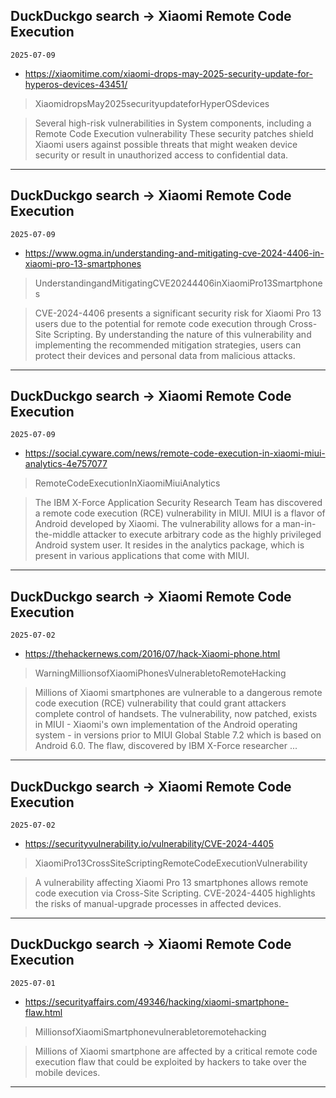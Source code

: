 ## DuckDuckgo search -> Xiaomi Remote Code Execution
`2025-07-09`

* https://xiaomitime.com/xiaomi-drops-may-2025-security-update-for-hyperos-devices-43451/

<blockquote>
 XiaomidropsMay2025securityupdateforHyperOSdevices
</blockquote>
<blockquote>
Several high-risk vulnerabilities in System components, including a Remote Code Execution vulnerability These security patches shield Xiaomi users against possible threats that might weaken device security or result in unauthorized access to confidential data.
</blockquote>

---

## DuckDuckgo search -> Xiaomi Remote Code Execution
`2025-07-09`

* https://www.ogma.in/understanding-and-mitigating-cve-2024-4406-in-xiaomi-pro-13-smartphones

<blockquote>
 UnderstandingandMitigatingCVE20244406inXiaomiPro13Smartphones
</blockquote>
<blockquote>
CVE-2024-4406 presents a significant security risk for Xiaomi Pro 13 users due to the potential for remote code execution through Cross-Site Scripting. By understanding the nature of this vulnerability and implementing the recommended mitigation strategies, users can protect their devices and personal data from malicious attacks.
</blockquote>

---

## DuckDuckgo search -> Xiaomi Remote Code Execution
`2025-07-09`

* https://social.cyware.com/news/remote-code-execution-in-xiaomi-miui-analytics-4e757077

<blockquote>
 RemoteCodeExecutionInXiaomiMiuiAnalytics
</blockquote>
<blockquote>
The IBM X-Force Application Security Research Team has discovered a remote code execution (RCE) vulnerability in MIUI. MIUI is a flavor of Android developed by Xiaomi. The vulnerability allows for a man-in-the-middle attacker to execute arbitrary code as the highly privileged Android system user. It resides in the analytics package, which is present in various applications that come with MIUI.
</blockquote>

---

## DuckDuckgo search -> Xiaomi Remote Code Execution
`2025-07-02`

* https://thehackernews.com/2016/07/hack-Xiaomi-phone.html

<blockquote>
 WarningMillionsofXiaomiPhonesVulnerabletoRemoteHacking
</blockquote>
<blockquote>
Millions of Xiaomi smartphones are vulnerable to a dangerous remote code execution (RCE) vulnerability that could grant attackers complete control of handsets. The vulnerability, now patched, exists in MIUI - Xiaomi's own implementation of the Android operating system - in versions prior to MIUI Global Stable 7.2 which is based on Android 6.0. The flaw, discovered by IBM X-Force researcher ...
</blockquote>

---

## DuckDuckgo search -> Xiaomi Remote Code Execution
`2025-07-02`

* https://securityvulnerability.io/vulnerability/CVE-2024-4405

<blockquote>
 XiaomiPro13CrossSiteScriptingRemoteCodeExecutionVulnerability
</blockquote>
<blockquote>
A vulnerability affecting Xiaomi Pro 13 smartphones allows remote code execution via Cross-Site Scripting. CVE-2024-4405 highlights the risks of manual-upgrade processes in affected devices.
</blockquote>

---

## DuckDuckgo search -> Xiaomi Remote Code Execution
`2025-07-01`

* https://securityaffairs.com/49346/hacking/xiaomi-smartphone-flaw.html

<blockquote>
 MillionsofXiaomiSmartphonevulnerabletoremotehacking
</blockquote>
<blockquote>
Millions of Xiaomi smartphone are affected by a critical remote code execution flaw that could be exploited by hackers to take over the mobile devices.
</blockquote>

---

